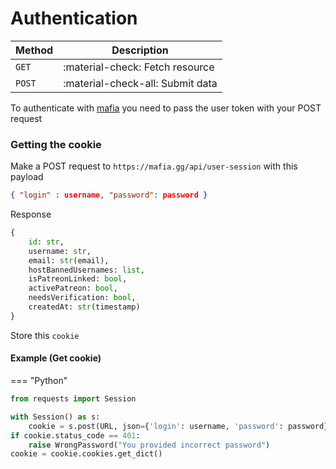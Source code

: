 # Authentication

| Method      | Description                          |
| ----------- | ------------------------------------ |
| `GET`       | :material-check:     Fetch resource  |
| `POST`       | :material-check-all: Submit data |

To authenticate with [mafia](https://mafia.gg/) you need to pass
the user token with your POST request

### Getting the cookie
Make a POST request to `https://mafia.gg/api/user-session`
with this payload
```json
{ "login" : username, "password": password }
```

Response
```python
{
    id: str, 
    username: str,
    email: str(email), 
    hostBannedUsernames: list,
    isPatreonLinked: bool,
    activePatreon: bool,
    needsVerification: bool, 
    createdAt: str(timestamp)
}
```

Store this `cookie`

#### Example (Get cookie)
=== "Python"
```python
from requests import Session

with Session() as s:
    cookie = s.post(URL, json={'login': username, 'password': password})
if cookie.status_code == 401:
    raise WrongPassword("You provided incorrect password")
cookie = cookie.cookies.get_dict()
```


